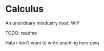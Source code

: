 # Calculus
An unoridnary mindustry mod. WIP

TODO: readme

Halp i don't want to write anything here qwq